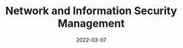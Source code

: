 ---
title: Network and Information Security Management
subtitle: 
layout: default
modal-id: 2
date: 2022-03-07
img: module-2.jpg
thumbnail: module-2.jpg
alt: image-alt
project-date: 14 Jun 2022
tutor: Dr Stelios Sotiriadis
unit: 12
description: Network and Information Security Management
---